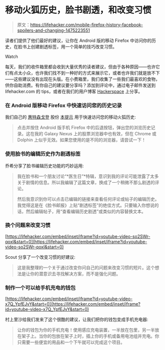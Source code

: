 # 移动火狐历史，脸书剧透，和改变习惯

> 原文：<https://lifehacker.com/mobile-firefox-history-facebook-spoilers-and-changing-1475223551>

读者们提供了他们最好的建议，让你在 Android 版的移动 Firefox 中访问你的历史，在脸书上创建剧透标签，用一个简单的技巧改变习惯。

Watch

每天，我们的收件箱里都会收到大量优秀的读者建议，但由于各种原因——也许它们有点太小众，也许我们找不到一种好的方式来展示它，或者也许我们就是放不下——这些建议没有出现在头版。在小费箱里，我们收集了一些我们最喜欢的食物，供你自助消费。有你自己的建议要分享吗？添加到评论中，通过电子邮件发送到 lifehacker.com 的 tips，或者在我们的用户博客 [Hackerspace](http://hackerspace.lifehacker.com) 上分享。

### 在 Android 版移动 Firefox 中快速访问您的历史记录

我们自己的 [惠特森戈登](http://whitsongordon.kinja.com/) 股份 [本提示](http://www.maketecheasier.com/quickly-access-history-in-firefox-for-android/) 用于快速访问您的移动火狐历史:

> 点击并按住 Android 版手机 Firefox 中的后退按钮，弹出您的浏览历史记录。这在我的 Galaxy Nexus 上的股票浏览器中也有效，但在 Chrome 或 Dolphin 上似乎无效。如果您使用的是不同的浏览器，请尝试一下！

### 使用脸书的编辑历史作为剧透标签

乔希分享了脸书编辑历史功能的巧妙运用:

> 我在脸书和一个朋友讨论“*医生日”*特辑，意识到我的评论可能泄露了太多关于剧情的信息。所以我编辑了这篇文章，换成了一个稍微不那么剧透的评论。
> 
> 然后我意识到你可以点击已编辑的链接来查看任何评论或帖子的编辑历史。我觉得这是在《脸书邮报》上贴“剧透标签”的绝佳方式。只要输入你想说的话，然后编辑帖子，用“查看编辑历史剧透”或类似的内容替换文本。

### 换个问题来改变习惯

 [https://lifehacker.com/embed/inset/iframe?id=youtube-video-so2SWr-qoxI&start=0](https://lifehacker.com/embed/inset/iframe?id=youtube-video-so2SWr-qoxI&start=0) 

Scout 分享了一个改变习惯的好建议:

> 这是我整理的一个关于通过改变你问自己的问题来改变习惯的短片。这个想法是让你的潜意识去寻找解决方案，而不是强化问题。

### 制作一个可以给手机充电的钱包

 [https://lifehacker.com/embed/inset/iframe?id=youtube-video-x7Q_YpfEJvY&start=0](https://lifehacker.com/embed/inset/iframe?id=youtube-video-x7Q_YpfEJvY&start=0) 

村上里沙给我们发来了这个很酷的建议，让我们把你的钱包变成手机充电器:

> 让你的钱包为你的手机充电！使用感应充电装置，一半放在包里，另一半放在架子上。当你的包放在架子上时，插上你的手机或备用电池组并充电。你只需要一些便宜的用品和一个下午就可以完成这个项目。